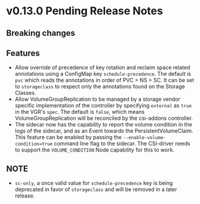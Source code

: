 # v0.13.0 Pending Release Notes

## Breaking changes

## Features

- Allow override of precedence of key rotation and reclaim space related annotations
  using a ConfigMap key `schedule-precedence`. The default is `pvc` which reads the
  annotations in order of PVC > NS > SC. It can be set to `storageclass` to respect only
  the annotations found on the Storage Classes.
- Allow VolumeGroupReplication to be managed by a storage vendor specific implementation
  of the controller by specifying `external` as `true` in the VGR's `spec`. The default is
  `false`, which means VolumeGroupReplication will be reconciled by the csi-addons controller.
- The sidecar now has the capability to report the volume condition in the logs of the
  sidecar, and as an Event towards the PersistentVolumeClaim. This feature can be enabled by
  passing the `--enable-volume-condition=true` command line flag to the sidecar. The
  CSI-driver needs to support the `VOLUME_CONDITION` Node capability for this to work.

## NOTE

- `sc-only`, a once valid value for `schedule-precedence` key is being deprecated in favor of
  `storageclass` and will be removed in a later release.
